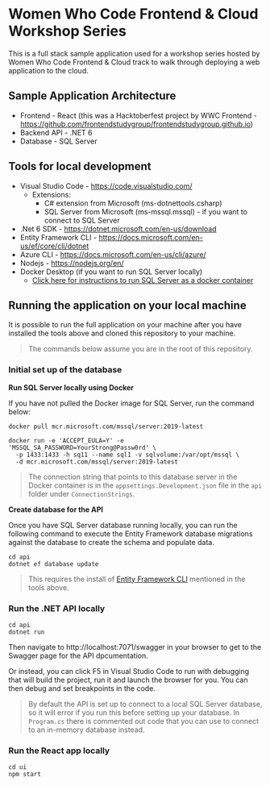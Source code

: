# Women Who Code Frontend & Cloud Workshop Series

This is a full stack sample application used for a workshop series hosted by Women Who Code Frontend & Cloud track to walk through deploying a web application to the cloud.

## Sample Application Architecture

- Frontend - React (this was a Hacktoberfest project by WWC Frontend - https://github.com/frontendstudygroup/frontendstudygroup.github.io)
- Backend API - .NET 6
- Database - SQL Server

## Tools for local development

- Visual Studio Code - https://code.visualstudio.com/
    - Extensions:
        - C# extension from Microsoft (ms-dotnettools.csharp)
        - SQL Server from Microsoft (ms-mssql.mssql) - if you want to connect to SQL Server
- .Net 6 SDK - https://dotnet.microsoft.com/en-us/download 
- Entity Framework CLI - https://docs.microsoft.com/en-us/ef/core/cli/dotnet 
- Azure CLI - https://docs.microsoft.com/en-us/cli/azure/ 
- Nodejs - https://nodejs.org/en/
- Docker Desktop (if you want to run SQL Server locally)
    - [Click here for instructions to run SQL Server as a docker container](https://docs.microsoft.com/en-us/sql/linux/quickstart-install-connect-docker)

## Running the application on your local machine

It is possible to run the full application on your machine after you have installed the tools above and cloned this repository to your machine.

> The commands below assume you are in the root of this repository.

### Initial set up of the database

**Run SQL Server locally using Docker**

If you have not pulled the Docker image for SQL Server, run the command below:

```
docker pull mcr.microsoft.com/mssql/server:2019-latest
```

```
docker run -e 'ACCEPT_EULA=Y' -e 'MSSQL_SA_PASSWORD=YourStrong@Passw0rd' \
  -p 1433:1433 -h sq11 --name sql1 -v sqlvolume:/var/opt/mssql \
  -d mcr.microsoft.com/mssql/server:2019-latest
```
> The connection string that points to this database server in the Docker container is in the `appsettings.Development.json` file in the `api` folder under `ConnectionStrings`.

**Create database for the API**

Once you have SQL Server database running locally, you can run the following command to execute the Entity Framework database migrations against the database to create the schema and populate data.
```
cd api
dotnet ef database update
```
> This requires the install of [Entity Framework CLI](https://docs.microsoft.com/en-us/ef/core/cli/dotnet) mentioned in the tools above.

### Run the .NET API locally

```
cd api
dotnet run
```
Then navigate to http://localhost:7071/swagger in your browser to get to the Swagger page for the API dpcumentation.

Or instead, you can click F5 in Visual Studio Code to run with debugging that will build the project, run it and launch the browser for you. You can then debug and set breakpoints in the code.

> By default the API is set up to connect to a local SQL Server database, so it will error if you run this before setting up your database. In `Program.cs` there is commented out code that you can use to connect to an in-memory database instead.

### Run the React app locally

```
cd ui
npm start
```

